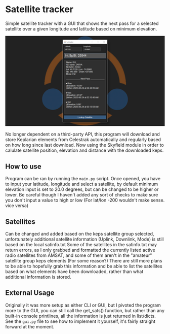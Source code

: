 # Satellite tracker

Simple satellite tracker with a GUI that shows the next pass for a selected satellite over a given longitude and latitude based on minimum elevation.

<img src="https://raw.githubusercontent.com/Exclavia/Satellite-Tracker/refs/heads/main/images/screenshot.png"/>

No longer dependent on a third-party API, this program will download and store Keplarian elements from Celestrak automatically and regularly based on how long since last download. Now using the Skyfield module in order to calulate satellite position, elevation and distance with the downloaded keps. 


## How to use
Program can be ran by running the `main.py` script. Once opened, you have to input your latitude, longitude and select a satellite, by default minimum elevation input is set to 20.0 degrees, but can be changed to be higher or lower.
Be careful though I haven't added any sort of checks to make sure you don't input a value to high or low (For lat/lon -200 wouldn't make sense. vice versa)


## Satellites
Can be changed and added based on the keps satellite group selected, unfortunately additional satellite information (Uplink, Downlink, Mode) is still based on the local satinfo.txt
Some of the satellites in the satinfo.txt may return errors, as I only grabbed and formatted the currently listed active radio satellites from AMSAT, and some of them aren't in the "amateur" satellite group keps elements (For some reason?)
There are still more plans to be able to hopefully grab this information and be able to list the satellites based on what elements have been downloaded, rather than what additional information is stored.


## External Usage
Originally it was more setup as either CLI or GUI, but I pivoted the program more to the GUI, you can still call the get_sats() function, but rather than any built-in console printlines, all the information is just returned in list/dicts.
See the `gui.py` file to see how to implement it yourself, it's fairly straight forward at the moment.
